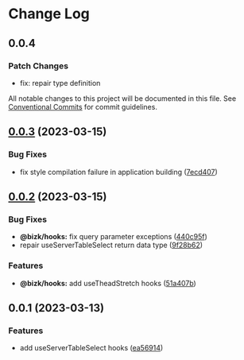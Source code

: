 # Change Log

## 0.0.4

### Patch Changes

- fix: repair type definition

All notable changes to this project will be documented in this file. See [Conventional Commits](https://conventionalcommits.org) for commit guidelines.

## [0.0.3](https://github.com/qhanw/bizk/compare/@bizk/hooks@0.0.2...@bizk/hooks@0.0.3) (2023-03-15)

### Bug Fixes

- fix style compilation failure in application building ([7ecd407](https://github.com/qhanw/bizk/commit/7ecd4073c7b69840059c22f5ca7f1b919d4181d8))

## [0.0.2](https://github.com/qhanw/bizk/compare/@bizk/hooks@0.0.1...@bizk/hooks@0.0.2) (2023-03-15)

### Bug Fixes

- **@bizk/hooks:** fix query parameter exceptions ([440c95f](https://github.com/qhanw/bizk/commit/440c95f37f65fedc925fc9539548f5d6c004970f))
- repair useServerTableSelect return data type ([9f28b62](https://github.com/qhanw/bizk/commit/9f28b62a9217b754d3cbfb5f897584ce4165bd42))

### Features

- **@bizk/hooks:** add useTheadStretch hooks ([51a407b](https://github.com/qhanw/bizk/commit/51a407b4bb13a31e1a7fa36217aea47f1ad0a55f))

## 0.0.1 (2023-03-13)

### Features

- add useServerTableSelect hooks ([ea56914](https://github.com/qhanw/bizk/commit/ea569143e0e8906bc644f57c353ce7cae65d128c))

